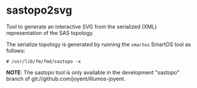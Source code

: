 # sastopo2svg
Tool to generate an interactive SVG from the serialized (XML) representation of the SAS topology.

The serialize topology is generated by running the ```smartos``` SmartOS tool as follows:

```
# /usr/lib/fm/fmd/sastopo -x
```

**NOTE**: The sastopo tool is only available in the development "sastopo" branch of git://github.com/joyent/illumos-joyent.
